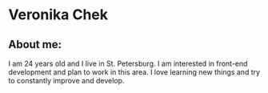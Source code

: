 # Veronika Chek
## About me:
I am 24 years old and I live in St. Petersburg. I am interested in front-end development and plan to work in this area. I love learning new things and try to constantly improve and develop.
